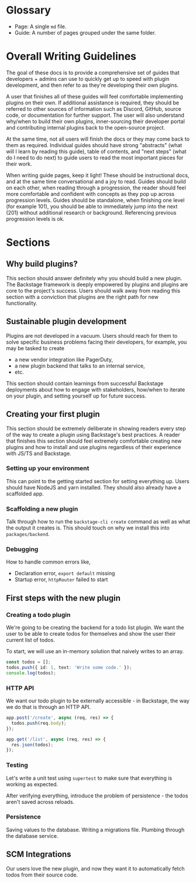 <!-- THIS FILE IS NOT INTENDED TO BE DISPLAYED ON THE DOCSITE -->

# Glossary

- Page: A single `md` file.
- Guide: A number of pages grouped under the same folder.

# Overall Writing Guidelines

The goal of these docs is to provide a comprehensive set of guides that developers + admins can use to quickly get up to speed with plugin development, and then refer to as they're developing their own plugins.

A user that finishes all of these guides will feel comfortable implementing plugins on their own. If additional assistance is required, they should be referred to other sources of information such as Discord, GitHub, source code, or documentation for further support. The user will also understand why/when to build their own plugins, inner-sourcing their developer portal and contributing internal plugins back to the open-source project.

At the same time, not all users will finish the docs or they may come back to them as required. Individual guides should have strong "abstracts" (what will I learn by reading this guide), table of contents, and "next steps" (what do I need to do next) to guide users to read the most important pieces for their work.

When writing guide pages, keep it light! These should be instructional docs, and at the same time conversational and a joy to read. Guides should build on each other, when reading through a progression, the reader should feel more comfortable and confident with concepts as they pop up across progression levels. Guides should be standalone, when finishing one level (for example 101), you should be able to immediately jump into the next (201) without additional research or background. Referencing previous progression levels is ok.

# Sections

## Why build plugins?

This section should answer definitely why you should build a new plugin. The Backstage framework is deeply empowered by plugins and plugins are core to the project's success. Users should walk away from reading this section with a conviction that plugins are the right path for new functionality.

## Sustainable plugin development

Plugins are not developed in a vacuum. Users should reach for them to solve specific business problems facing their developers, for example, you may be tasked to create

- a new vendor integration like PagerDuty,
- a new plugin backend that talks to an internal service,
- etc.

This section should contain learnings from successful Backstage deployments about how to engage with stakeholders, how/when to iterate on your plugin, and setting yourself up for future success.

## Creating your first plugin

This section should be extremely deliberate in showing readers every step of the way to create a plugin using Backstage's best practices. A reader that finishes this section should feel extremely comfortable creating new plugins and how to install and use plugins regardless of their experience with JS/TS and Backstage.

### Setting up your environment

This can point to the getting started section for setting everything up. Users should have NodeJS and yarn installed. They should also already have a scaffolded app.

### Scaffolding a new plugin

Talk through how to run the `backstage-cli create` command as well as what the output it creates is. This should touch on why we install this into `packages/backend`.

### Debugging

How to handle common errors like,

- Declaration error, `export default` missing
- Startup error, `httpRouter` failed to start

## First steps with the new plugin

### Creating a todo plugin

We're going to be creating the backend for a todo list plugin. We want the user to be able to create todos for themselves and show the user their current list of todos.

To start, we will use an in-memory solution that naively writes to an array.

```ts
const todos = [];
todos.push({ id: 1, text: 'Write some code.' });
console.log(todos);
```

### HTTP API

We want our todo plugin to be externally accessible - in Backstage, the way we do that is through an HTTP API.

```ts
app.post('/create', async (req, res) => {
  todos.push(req.body);
});

app.get('/list', async (req, res) => {
  res.json(todos);
});
```

### Testing

Let's write a unit test using `supertest` to make sure that everything is working as expected.

After verifying everything, introduce the problem of persistence - the todos aren't saved across reloads.

### Persistence

Saving values to the database. Writing a migrations file. Plumbing through the database service.

## SCM Integrations

Our users love the new plugin, and now they want it to automatically fetch todos from their source code.
